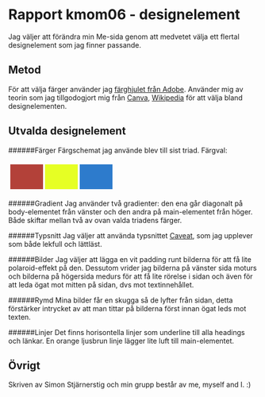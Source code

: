 ---
---
Rapport kmom06 - designelement
=========================

Jag väljer att förändra min Me-sida genom att medvetet välja ett flertal designelement som jag finner passande.

Metod
-----------------------
För att välja färger använder jag <a href="https://color.adobe.com/sv/create">färghjulet från Adobe</a>. Använder mig av teorin som jag tillgodogjort mig från <a href="https://www.canva.com/learn/design-elements-principles/">Canva</a>, <a href="https://en.wikipedia.org/wiki/Visual_design_elements_and_principles">Wikipedia</a> för att välja bland designelementen.

Utvalda designelement
-----------------------
######Färger
Färgschemat jag använde blev till sist triad.
Färgval:
<table style="border-spacing: 4px; border-collapse: separate">
<tr>
<td style="height: 50px; width: 50px; background-color: #b34139">
<td style="height: 50px; width: 50px; background-color: #e6ff24">
<td style="height: 50px; width: 50px; background-color: #2d7bcc">
</tr>
</table>

######Gradient
Jag använder två gradienter: den ena går diagonalt på body-elementet från vänster och den andra på main-elementet från höger. Både skiftar mellan två av ovan valda triadens färger.

######Typsnitt
Jag väljer att använda typsnittet <a href="https://fonts.google.com/specimen/Caveat">Caveat</a>, som jag upplever som både lekfull och lättläst.

######Bilder
Jag väljer att lägga en vit padding runt bilderna för att få lite polaroid-effekt på den. Dessutom vrider jag bilderna på vänster sida moturs och bilderna på högersida medurs för att få lite rörelse i sidan och även för att leda ögat mot mitten på sidan, dvs mot textinnehållet.

######Rymd
Mina bilder får en skugga så de lyfter från sidan, detta förstärker intrycket av att man tittar på bilderna först innan ögat leds mot texten.

######Linjer
Det finns horisontella linjer som underline till alla headings och länkar. En orange ljusbrun linje lägger lite luft till main-elementet.

Övrigt
-----------------------

Skriven av Simon Stjärnerstig och min grupp består av me, myself and I. :)
